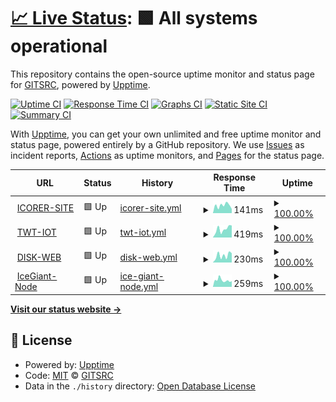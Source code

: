# [📈 Live Status](https://gitsrc.github.io/upptime): <!--live status--> **🟩 All systems operational**

This repository contains the open-source uptime monitor and status page for [GITSRC](https://blog.icorer.com), powered by [Upptime](https://github.com/upptime/upptime).

[![Uptime CI](https://github.com/gitsrc/upptime/workflows/Uptime%20CI/badge.svg)](https://github.com/gitsrc/upptime/actions?query=workflow%3A%22Uptime+CI%22)
[![Response Time CI](https://github.com/gitsrc/upptime/workflows/Response%20Time%20CI/badge.svg)](https://github.com/gitsrc/upptime/actions?query=workflow%3A%22Response+Time+CI%22)
[![Graphs CI](https://github.com/gitsrc/upptime/workflows/Graphs%20CI/badge.svg)](https://github.com/gitsrc/upptime/actions?query=workflow%3A%22Graphs+CI%22)
[![Static Site CI](https://github.com/gitsrc/upptime/workflows/Static%20Site%20CI/badge.svg)](https://github.com/gitsrc/upptime/actions?query=workflow%3A%22Static+Site+CI%22)
[![Summary CI](https://github.com/gitsrc/upptime/workflows/Summary%20CI/badge.svg)](https://github.com/gitsrc/upptime/actions?query=workflow%3A%22Summary+CI%22)

With [Upptime](https://upptime.js.org), you can get your own unlimited and free uptime monitor and status page, powered entirely by a GitHub repository. We use [Issues](https://github.com/gitsrc/upptime/issues) as incident reports, [Actions](https://github.com/gitsrc/upptime/actions) as uptime monitors, and [Pages](https://gitsrc.github.io/upptime) for the status page.

<!--start: status pages-->
<!-- This summary is generated by Upptime (https://github.com/upptime/upptime) -->
<!-- Do not edit this manually, your changes will be overwritten -->
<!-- prettier-ignore -->
| URL | Status | History | Response Time | Uptime |
| --- | ------ | ------- | ------------- | ------ |
| <img alt="" src="https://icons.duckduckgo.com/ip3/icorer.com.ico" height="13"> [ICORER-SITE](https://icorer.com) | 🟩 Up | [icorer-site.yml](https://github.com/gitsrc/upptime/commits/HEAD/history/icorer-site.yml) | <details><summary><img alt="Response time graph" src="./graphs/icorer-site/response-time-week.png" height="20"> 141ms</summary><br><a href="https://health.icorer.com/history/icorer-site"><img alt="Response time 152" src="https://img.shields.io/endpoint?url=https%3A%2F%2Fraw.githubusercontent.com%2Fgitsrc%2Fupptime%2FHEAD%2Fapi%2Ficorer-site%2Fresponse-time.json"></a><br><a href="https://health.icorer.com/history/icorer-site"><img alt="24-hour response time 83" src="https://img.shields.io/endpoint?url=https%3A%2F%2Fraw.githubusercontent.com%2Fgitsrc%2Fupptime%2FHEAD%2Fapi%2Ficorer-site%2Fresponse-time-day.json"></a><br><a href="https://health.icorer.com/history/icorer-site"><img alt="7-day response time 141" src="https://img.shields.io/endpoint?url=https%3A%2F%2Fraw.githubusercontent.com%2Fgitsrc%2Fupptime%2FHEAD%2Fapi%2Ficorer-site%2Fresponse-time-week.json"></a><br><a href="https://health.icorer.com/history/icorer-site"><img alt="30-day response time 120" src="https://img.shields.io/endpoint?url=https%3A%2F%2Fraw.githubusercontent.com%2Fgitsrc%2Fupptime%2FHEAD%2Fapi%2Ficorer-site%2Fresponse-time-month.json"></a><br><a href="https://health.icorer.com/history/icorer-site"><img alt="1-year response time 152" src="https://img.shields.io/endpoint?url=https%3A%2F%2Fraw.githubusercontent.com%2Fgitsrc%2Fupptime%2FHEAD%2Fapi%2Ficorer-site%2Fresponse-time-year.json"></a></details> | <details><summary><a href="https://health.icorer.com/history/icorer-site">100.00%</a></summary><a href="https://health.icorer.com/history/icorer-site"><img alt="All-time uptime 100.00%" src="https://img.shields.io/endpoint?url=https%3A%2F%2Fraw.githubusercontent.com%2Fgitsrc%2Fupptime%2FHEAD%2Fapi%2Ficorer-site%2Fuptime.json"></a><br><a href="https://health.icorer.com/history/icorer-site"><img alt="24-hour uptime 100.00%" src="https://img.shields.io/endpoint?url=https%3A%2F%2Fraw.githubusercontent.com%2Fgitsrc%2Fupptime%2FHEAD%2Fapi%2Ficorer-site%2Fuptime-day.json"></a><br><a href="https://health.icorer.com/history/icorer-site"><img alt="7-day uptime 100.00%" src="https://img.shields.io/endpoint?url=https%3A%2F%2Fraw.githubusercontent.com%2Fgitsrc%2Fupptime%2FHEAD%2Fapi%2Ficorer-site%2Fuptime-week.json"></a><br><a href="https://health.icorer.com/history/icorer-site"><img alt="30-day uptime 100.00%" src="https://img.shields.io/endpoint?url=https%3A%2F%2Fraw.githubusercontent.com%2Fgitsrc%2Fupptime%2FHEAD%2Fapi%2Ficorer-site%2Fuptime-month.json"></a><br><a href="https://health.icorer.com/history/icorer-site"><img alt="1-year uptime 100.00%" src="https://img.shields.io/endpoint?url=https%3A%2F%2Fraw.githubusercontent.com%2Fgitsrc%2Fupptime%2FHEAD%2Fapi%2Ficorer-site%2Fuptime-year.json"></a></details>
| <img alt="" src="https://icons.duckduckgo.com/ip3/twt.iotlabx.xyz.ico" height="13"> [TWT-IOT](https://twt.iotlabx.xyz) | 🟩 Up | [twt-iot.yml](https://github.com/gitsrc/upptime/commits/HEAD/history/twt-iot.yml) | <details><summary><img alt="Response time graph" src="./graphs/twt-iot/response-time-week.png" height="20"> 419ms</summary><br><a href="https://health.icorer.com/history/twt-iot"><img alt="Response time 346" src="https://img.shields.io/endpoint?url=https%3A%2F%2Fraw.githubusercontent.com%2Fgitsrc%2Fupptime%2FHEAD%2Fapi%2Ftwt-iot%2Fresponse-time.json"></a><br><a href="https://health.icorer.com/history/twt-iot"><img alt="24-hour response time 465" src="https://img.shields.io/endpoint?url=https%3A%2F%2Fraw.githubusercontent.com%2Fgitsrc%2Fupptime%2FHEAD%2Fapi%2Ftwt-iot%2Fresponse-time-day.json"></a><br><a href="https://health.icorer.com/history/twt-iot"><img alt="7-day response time 419" src="https://img.shields.io/endpoint?url=https%3A%2F%2Fraw.githubusercontent.com%2Fgitsrc%2Fupptime%2FHEAD%2Fapi%2Ftwt-iot%2Fresponse-time-week.json"></a><br><a href="https://health.icorer.com/history/twt-iot"><img alt="30-day response time 346" src="https://img.shields.io/endpoint?url=https%3A%2F%2Fraw.githubusercontent.com%2Fgitsrc%2Fupptime%2FHEAD%2Fapi%2Ftwt-iot%2Fresponse-time-month.json"></a><br><a href="https://health.icorer.com/history/twt-iot"><img alt="1-year response time 346" src="https://img.shields.io/endpoint?url=https%3A%2F%2Fraw.githubusercontent.com%2Fgitsrc%2Fupptime%2FHEAD%2Fapi%2Ftwt-iot%2Fresponse-time-year.json"></a></details> | <details><summary><a href="https://health.icorer.com/history/twt-iot">100.00%</a></summary><a href="https://health.icorer.com/history/twt-iot"><img alt="All-time uptime 99.89%" src="https://img.shields.io/endpoint?url=https%3A%2F%2Fraw.githubusercontent.com%2Fgitsrc%2Fupptime%2FHEAD%2Fapi%2Ftwt-iot%2Fuptime.json"></a><br><a href="https://health.icorer.com/history/twt-iot"><img alt="24-hour uptime 100.00%" src="https://img.shields.io/endpoint?url=https%3A%2F%2Fraw.githubusercontent.com%2Fgitsrc%2Fupptime%2FHEAD%2Fapi%2Ftwt-iot%2Fuptime-day.json"></a><br><a href="https://health.icorer.com/history/twt-iot"><img alt="7-day uptime 100.00%" src="https://img.shields.io/endpoint?url=https%3A%2F%2Fraw.githubusercontent.com%2Fgitsrc%2Fupptime%2FHEAD%2Fapi%2Ftwt-iot%2Fuptime-week.json"></a><br><a href="https://health.icorer.com/history/twt-iot"><img alt="30-day uptime 99.89%" src="https://img.shields.io/endpoint?url=https%3A%2F%2Fraw.githubusercontent.com%2Fgitsrc%2Fupptime%2FHEAD%2Fapi%2Ftwt-iot%2Fuptime-month.json"></a><br><a href="https://health.icorer.com/history/twt-iot"><img alt="1-year uptime 99.89%" src="https://img.shields.io/endpoint?url=https%3A%2F%2Fraw.githubusercontent.com%2Fgitsrc%2Fupptime%2FHEAD%2Fapi%2Ftwt-iot%2Fuptime-year.json"></a></details>
| <img alt="" src="https://icons.duckduckgo.com/ip3/disk.iotlabx.xyz.ico" height="13"> [DISK-WEB](https://disk.iotlabx.xyz) | 🟩 Up | [disk-web.yml](https://github.com/gitsrc/upptime/commits/HEAD/history/disk-web.yml) | <details><summary><img alt="Response time graph" src="./graphs/disk-web/response-time-week.png" height="20"> 230ms</summary><br><a href="https://health.icorer.com/history/disk-web"><img alt="Response time 323" src="https://img.shields.io/endpoint?url=https%3A%2F%2Fraw.githubusercontent.com%2Fgitsrc%2Fupptime%2FHEAD%2Fapi%2Fdisk-web%2Fresponse-time.json"></a><br><a href="https://health.icorer.com/history/disk-web"><img alt="24-hour response time 295" src="https://img.shields.io/endpoint?url=https%3A%2F%2Fraw.githubusercontent.com%2Fgitsrc%2Fupptime%2FHEAD%2Fapi%2Fdisk-web%2Fresponse-time-day.json"></a><br><a href="https://health.icorer.com/history/disk-web"><img alt="7-day response time 230" src="https://img.shields.io/endpoint?url=https%3A%2F%2Fraw.githubusercontent.com%2Fgitsrc%2Fupptime%2FHEAD%2Fapi%2Fdisk-web%2Fresponse-time-week.json"></a><br><a href="https://health.icorer.com/history/disk-web"><img alt="30-day response time 647" src="https://img.shields.io/endpoint?url=https%3A%2F%2Fraw.githubusercontent.com%2Fgitsrc%2Fupptime%2FHEAD%2Fapi%2Fdisk-web%2Fresponse-time-month.json"></a><br><a href="https://health.icorer.com/history/disk-web"><img alt="1-year response time 323" src="https://img.shields.io/endpoint?url=https%3A%2F%2Fraw.githubusercontent.com%2Fgitsrc%2Fupptime%2FHEAD%2Fapi%2Fdisk-web%2Fresponse-time-year.json"></a></details> | <details><summary><a href="https://health.icorer.com/history/disk-web">100.00%</a></summary><a href="https://health.icorer.com/history/disk-web"><img alt="All-time uptime 97.35%" src="https://img.shields.io/endpoint?url=https%3A%2F%2Fraw.githubusercontent.com%2Fgitsrc%2Fupptime%2FHEAD%2Fapi%2Fdisk-web%2Fuptime.json"></a><br><a href="https://health.icorer.com/history/disk-web"><img alt="24-hour uptime 100.00%" src="https://img.shields.io/endpoint?url=https%3A%2F%2Fraw.githubusercontent.com%2Fgitsrc%2Fupptime%2FHEAD%2Fapi%2Fdisk-web%2Fuptime-day.json"></a><br><a href="https://health.icorer.com/history/disk-web"><img alt="7-day uptime 100.00%" src="https://img.shields.io/endpoint?url=https%3A%2F%2Fraw.githubusercontent.com%2Fgitsrc%2Fupptime%2FHEAD%2Fapi%2Fdisk-web%2Fuptime-week.json"></a><br><a href="https://health.icorer.com/history/disk-web"><img alt="30-day uptime 98.57%" src="https://img.shields.io/endpoint?url=https%3A%2F%2Fraw.githubusercontent.com%2Fgitsrc%2Fupptime%2FHEAD%2Fapi%2Fdisk-web%2Fuptime-month.json"></a><br><a href="https://health.icorer.com/history/disk-web"><img alt="1-year uptime 97.35%" src="https://img.shields.io/endpoint?url=https%3A%2F%2Fraw.githubusercontent.com%2Fgitsrc%2Fupptime%2FHEAD%2Fapi%2Fdisk-web%2Fuptime-year.json"></a></details>
| <img alt="" src="https://icons.duckduckgo.com/ip3/null.ico" height="13"> [IceGiant-Node](tendermint.icegiant.xyz) | 🟩 Up | [ice-giant-node.yml](https://github.com/gitsrc/upptime/commits/HEAD/history/ice-giant-node.yml) | <details><summary><img alt="Response time graph" src="./graphs/ice-giant-node/response-time-week.png" height="20"> 259ms</summary><br><a href="https://health.icorer.com/history/ice-giant-node"><img alt="Response time 351" src="https://img.shields.io/endpoint?url=https%3A%2F%2Fraw.githubusercontent.com%2Fgitsrc%2Fupptime%2FHEAD%2Fapi%2Fice-giant-node%2Fresponse-time.json"></a><br><a href="https://health.icorer.com/history/ice-giant-node"><img alt="24-hour response time 244" src="https://img.shields.io/endpoint?url=https%3A%2F%2Fraw.githubusercontent.com%2Fgitsrc%2Fupptime%2FHEAD%2Fapi%2Fice-giant-node%2Fresponse-time-day.json"></a><br><a href="https://health.icorer.com/history/ice-giant-node"><img alt="7-day response time 259" src="https://img.shields.io/endpoint?url=https%3A%2F%2Fraw.githubusercontent.com%2Fgitsrc%2Fupptime%2FHEAD%2Fapi%2Fice-giant-node%2Fresponse-time-week.json"></a><br><a href="https://health.icorer.com/history/ice-giant-node"><img alt="30-day response time 351" src="https://img.shields.io/endpoint?url=https%3A%2F%2Fraw.githubusercontent.com%2Fgitsrc%2Fupptime%2FHEAD%2Fapi%2Fice-giant-node%2Fresponse-time-month.json"></a><br><a href="https://health.icorer.com/history/ice-giant-node"><img alt="1-year response time 351" src="https://img.shields.io/endpoint?url=https%3A%2F%2Fraw.githubusercontent.com%2Fgitsrc%2Fupptime%2FHEAD%2Fapi%2Fice-giant-node%2Fresponse-time-year.json"></a></details> | <details><summary><a href="https://health.icorer.com/history/ice-giant-node">100.00%</a></summary><a href="https://health.icorer.com/history/ice-giant-node"><img alt="All-time uptime 100.00%" src="https://img.shields.io/endpoint?url=https%3A%2F%2Fraw.githubusercontent.com%2Fgitsrc%2Fupptime%2FHEAD%2Fapi%2Fice-giant-node%2Fuptime.json"></a><br><a href="https://health.icorer.com/history/ice-giant-node"><img alt="24-hour uptime 100.00%" src="https://img.shields.io/endpoint?url=https%3A%2F%2Fraw.githubusercontent.com%2Fgitsrc%2Fupptime%2FHEAD%2Fapi%2Fice-giant-node%2Fuptime-day.json"></a><br><a href="https://health.icorer.com/history/ice-giant-node"><img alt="7-day uptime 100.00%" src="https://img.shields.io/endpoint?url=https%3A%2F%2Fraw.githubusercontent.com%2Fgitsrc%2Fupptime%2FHEAD%2Fapi%2Fice-giant-node%2Fuptime-week.json"></a><br><a href="https://health.icorer.com/history/ice-giant-node"><img alt="30-day uptime 100.00%" src="https://img.shields.io/endpoint?url=https%3A%2F%2Fraw.githubusercontent.com%2Fgitsrc%2Fupptime%2FHEAD%2Fapi%2Fice-giant-node%2Fuptime-month.json"></a><br><a href="https://health.icorer.com/history/ice-giant-node"><img alt="1-year uptime 100.00%" src="https://img.shields.io/endpoint?url=https%3A%2F%2Fraw.githubusercontent.com%2Fgitsrc%2Fupptime%2FHEAD%2Fapi%2Fice-giant-node%2Fuptime-year.json"></a></details>

<!--end: status pages-->

[**Visit our status website →**](https://gitsrc.github.io/upptime)

## 📄 License

- Powered by: [Upptime](https://github.com/upptime/upptime)
- Code: [MIT](./LICENSE) © [GITSRC](https://blog.icorer.com)
- Data in the `./history` directory: [Open Database License](https://opendatacommons.org/licenses/odbl/1-0/)
